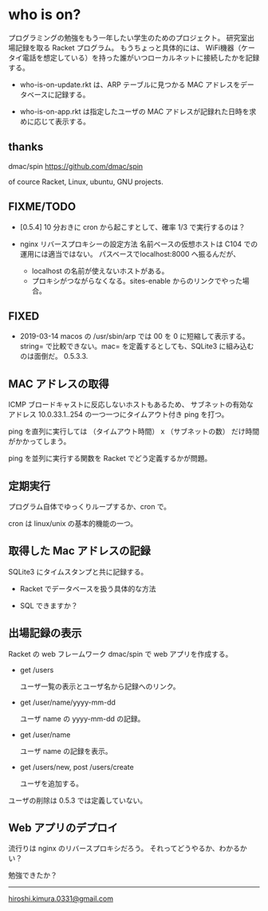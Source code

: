 # who is on?

プログラミングの勉強をもう一年したい学生のためのプロジェクト。
研究室出場記録を取る Racket プログラム。
もうちょっと具体的には、
WiFi機器（ケータイ電話を想定している）を持った誰がいつローカルネットに接続したかを記録する。

* who-is-on-update.rkt は、ARP テーブルに見つかる MAC アドレスをデータベースに記録する。

* who-is-on-app.rkt は指定したユーザの MAC アドレスが記録れた日時を求めに応じて表示する。

## thanks

dmac/spin https://github.com/dmac/spin

of cource Racket, Linux, ubuntu, GNU projects.

## FIXME/TODO

* [0.5.4] 10 分おきに cron から起こすとして、確率 1/3 で実行するのは？

* nginx リバースプロキシーの設定方法
  名前ベースの仮想ホストは C104 での運用には適当ではない。
  パスベースでlocalhost:8000 へ振るんだが、

    * localhost の名前が使えないホストがある。
    * プロキシがつながらなくなる。sites-enable からのリンクでやった場合。

## FIXED

* 2019-03-14 macos の /usr/sbin/arp では 00 を 0 に短縮して表示する。
  string= で比較できない。mac= を定義するとしても、SQLite3 に組み込むのは面倒だ。
  0.5.3.3.

## MAC アドレスの取得

ICMP ブロードキャストに反応しないホストもあるため、
サブネットの有効なアドレス 10.0.33.1..254 の一つ一つにタイムアウト付き ping を打つ。

ping を直列に実行しては
（タイムアウト時間） x （サブネットの数）
だけ時間がかかってしまう。

ping を並列に実行する関数を Racket でどう定義するかが問題。

## 定期実行

プログラム自体でゆっくりループするか、cron で。

cron は linux/unix の基本的機能の一つ。

## 取得した Mac アドレスの記録

SQLite3 にタイムスタンプと共に記録する。

* Racket でデータベースを扱う具体的な方法

* SQL できますか？

## 出場記録の表示

Racket の web フレームワーク dmac/spin で web アプリを作成する。

* get /users

  ユーザ一覧の表示とユーザ名から記録へのリンク。

* get /user/name/yyyy-mm-dd

  ユーザ name の yyyy-mm-dd の記録。

* get /user/name

  ユーザ name の記録を表示。

* get /users/new, post /users/create

  ユーザを追加する。

ユーザの削除は 0.5.3 では定義していない。

## Web アプリのデプロイ

流行りは nginx のリバースプロキシだろう。
それってどうやるか、わかるかい？


勉強できたか？

---
hiroshi.kimura.0331@gmail.com
